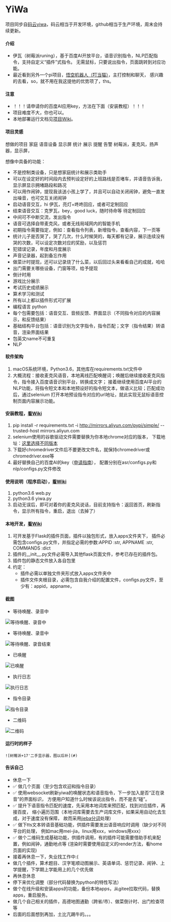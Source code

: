 # YiWa

项目同步自[码云yiwa](https://gitee.com/bobo2cj/yiwa)，码云相当于开发环境，github相当于生产环境，周末会持续更新。

#### 介绍
- 伊瓦（树莓派runing），基于百度AI开放平台，语音识别指令，NLP匹配指令，支持自定义“插件”式指令。
无需鼠标，只要说出指令，页面跳转到对应功能。
- 最近看到另外一个pi项目，[悟空机器人（叮当猫）](https://github.com/wzpan/wukong-robot)，主打控制和聊天，
    感兴趣的去看，so，就不用在我这提他的优势项了，ths。

#### 注意
- ！！！请申请你的百度AI应用key，方法在下面（安装教程）！！！
- 项目难度不大，你也可以。
- 本地部署运行文档见[项目Wiki](https://gitee.com/bobo2cj/yiwa/wikis)。

#### 项目灵感
想做的项目 家庭 语音设备 显示屏 统计 展示 提醒 告警
树莓派，麦克风，扬声器，显示屏，

想像中具备的功能：

- 不是控制类设备，只是想家庭统计和展示类助手
- 可以在设定好的时间段内去预判设定好的上班路线是否堵车，并语音告诉我，显示屏显示拥堵路段和路况
- 可以用作闹钟，提现我该送小孩上学了，并且可以自动关闭闹钟，避免一直发出噪音，也可交互关闭闹钟
- 启动语音交互，hi 伊瓦，亮灯+咚咚回应，或者可定制回应
- 结束语音交互：克罗瓦，bey，good luck，随时待命等 待定制回应
- 中间可不中断交流，发出指令
- 语音可选择自带麦克风，或者无线局域网内的智能手机
- 初期指令需要指定，例如：查看指令列表，新增指令，查看内容，下一页等
- 统计儿子是否哭了，哭了几次，什么时候哭的，每天都有记录，展示连续没有哭的次数，可以设定次数对应的奖励，以及惩罚
- 犯错误记录，年度和月度展示
- 声音记录器，起到备忘作用
- 做菜计时提现，还可以记录烧了什么菜，以后回过头来看看自己的成就，哈哈
- 出门需要关哪些设备，门窗等项，给予提现
- 倒计时用
- 游戏比分展示
- 考试历史成绩展示
- 算术学习和测试
- 所有以上都以插件形式可扩展
- 编程语言 python
- 每个包需要包括：语音交互、音频反馈、界面显示（不同指令对应的内容展示，和反馈结果）
- 基础结构平台包括：语音识别为文字指令，指令匹配；文字（指令结果）转语音，渲染界面结果
- 包英文name不可重复
- NLP

#### 软件架构
1. macOS系统环境，Python3.6，其他库在requirements.txt文件中
2. 大概流程：接收麦克风语音，本地离线匹配唤醒词；唤醒后继续接收麦克风指令，指令接入百度语音识别平台，转换成文字；
    接着继续使用百度AI平台的NLP功能，将指令短文本和本地预设好的指令短文本，做语义比较；匹配成功后，通过selenium
    打开本地预设指令对应的url地址，就此实现无鼠标语音控制页面内容展示功能。


#### 安装教程，[看Wiki](https://gitee.com/bobo2cj/yiwa/wikis)

1. pip install -r requirements.txt -i http://mirrors.aliyun.com/pypi/simple/ --trusted-host mirrors.aliyun.com
2. selenium使用的谷歌驱动文件需要替换为你本地chrome对应的版本，
    下载地址：[这里选择不同版本](https://chromedriver.storage.googleapis.com/index.html)
3. 下载好chromedriver文件后不要更改文件名，就保持chromedriver或chromedriver.exe等
4. 最好替换自己的百度AI的key（[申请指南](https://ai.baidu.com/docs#/Begin/top)），
    配置分别在asr/configs.py和nlp/configs.py文件修改

#### 使用说明（程序启动），[看Wiki](https://gitee.com/bobo2cj/yiwa/wikis)

1. python3.6 web.py
2. python3.6 yiwa.py
3. 启动无误后，即可对着你的麦克风说话，目前支持指令：返回首页，刷新指令，显示所有指令，重启，退出（去掉了）


#### 本地开发，[看Wiki](https://gitee.com/bobo2cj/yiwa/wikis)

1. 可开发基于Flask的插件页面，插件以独包形式，放入apps文件夹下，
    插件必需包含configs.py文件，并指定必需的参数:APPID :str, APPNAME :str, COMMANDS :dict
2. 插件的__init__.py文件必需导入其他flask页面文件，参考已存在的插件包。
3. 插件包的静态文件放入各自包里
4. 约定：
    - 插件必需以单独文件夹形式放入apps文件夹中
    - 插件文件夹根目录，必需包含自我介绍的配置文件，configs.py文件，至少有：appid，appname，


#### 截图

- 等待唤醒、录音中

![等待唤醒、录音中](https://images.gitee.com/uploads/images/2019/0705/115600_5539545b_25066.png "WX20190705-113652-录音中.png")

- 等待唤醒、录音中

![等待唤醒、录音结束](https://images.gitee.com/uploads/images/2019/0705/115649_3e77334c_25066.png "WX20190705-113724-录音结束.png")

- 已唤醒

![已唤醒](https://images.gitee.com/uploads/images/2019/0705/115823_b62dc348_25066.png "WX20190705-113821-已唤醒.png")

- 执行日志

![执行日志](https://images.gitee.com/uploads/images/2019/0705/115720_ff8e5e41_25066.png "WX20190705-115130@2x-指令.png")

- 指令目录

![指令目录](https://images.gitee.com/uploads/images/2019/0705/115759_f9f4be9f_25066.png "WX20190705-114647-指令目录.png")

- 二维码

![二维码](https://images.gitee.com/uploads/images/2019/0706/075010_a70cf626_25066.png "WX20190706-074009@2x-二维码.png")

#### 运行时的样子
    ![树莓派+17'二手显示器，图以后补](#)
    
#### 告诉自己
- 休息一下
-  :white_check_mark: 做几个页面（至少包含欢迎和指令目录）
-  :white_check_mark: 使用websocket刷新yiwa的唤醒状态和语音指令，下一步加入是否“正在录音”的界面标识，
    方便用户知道什么时候该说出指令，而不是去“碰”。
-  :white_check_mark: 提升下语音指令匹配的速度，先采用本地词库来预匹配，找到对应插件，再接百度，
    缩小遍历范围（本地词库需要去生产词库文件，如果采用自动化去生成，对于速度没有保障，
    故而采用[jieba分词](https://github.com/fxsjy/jieba)处理）
-  :white_check_mark: 做下tts文本转语音基础功能，供插件需要发出语音响应时调用（缺少对不同平台的处理，
    例如mac用mei-jia，linux用xxx，windows用xxx）
-  :white_check_mark: 做个二维码生成基础功能，供插件调用，有的插件可能需要借助手机来配置，例如闹钟，通勤地点等
    (渲染时需要使用自定义的render方法，看home页面的实现)
- 接着再休息一下，失业找工作中:(
- 做几个插件，算术题目、汉字笔顺动图展示、英语单词、惩罚记录、闹钟、上学提醒，下学期上学能用上的几个优先做
- 再休息休息
- 停下来优化调整（部分代码替换为python的特性写法）
- 做个在线升级和安装apps的功能，备份本地apps，从gitee拉取代码，替换apps，重启服务。
- 做几个自己相关的插件，高德地图通勤（跨省/市）、做菜倒计时、出门检查项等
- 后面的后面想到再加，土比亢踢牛的。。。